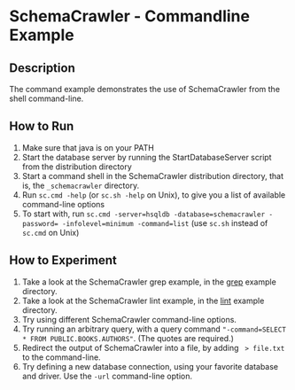 # SchemaCrawler - Commandline Example

## Description
The command example demonstrates the use of SchemaCrawler from the shell command-line.

## How to Run
1. Make sure that java is on your PATH
2. Start the database server by running the StartDatabaseServer script from the distribution directory 
3. Start a command shell in the SchemaCrawler distribution directory, that is, the `_schemacrawler` directory. 
4. Run `sc.cmd -help` (or `sc.sh -help` on Unix), to give you a list of available command-line options 
5. To start with, run `sc.cmd -server=hsqldb -database=schemacrawler -password= -infolevel=minimum -command=list` 
   (use `sc.sh` instead of `sc.cmd` on Unix)

## How to Experiment
1. Take a look at the SchemaCrawler grep example, in the [grep](../grep/grep-readme.html) example directory. 
2. Take a look at the SchemaCrawler lint example, in the [lint](../lint/lint-readme.html) example directory. 
3. Try using different SchemaCrawler command-line options.
4. Try running an arbitrary query, with a query command `"-command=SELECT * FROM PUBLIC.BOOKS.AUTHORS"`. 
   (The quotes are required.) 
5. Redirect the output of SchemaCrawler into a file, by adding ` > file.txt` to the command-line. 
6. Try defining a new database connection, using your favorite database and driver. 
   Use the `-url` command-line option.
